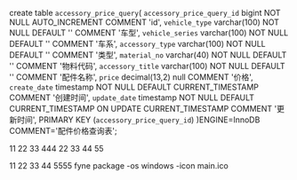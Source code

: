 create table `accessory_price_query`(
`accessory_price_query_id` bigint NOT NULL AUTO_INCREMENT COMMENT 'id',
`vehicle_type` varchar(100) NOT NULL DEFAULT '' COMMENT '车型',
`vehicle_series` varchar(100) NOT NULL DEFAULT '' COMMENT '车系',
`accessory_type` varchar(100) NOT NULL DEFAULT '' COMMENT '类型',
`material_no` varchar(40) NOT NULL DEFAULT '' COMMENT '物料代码',
`accessory_title` varchar(100) NOT NULL DEFAULT '' COMMENT '配件名称',
`price`  decimal(13,2) null COMMENT '价格',
`create_date` timestamp NOT NULL DEFAULT CURRENT_TIMESTAMP COMMENT '创建时间',
`update_date` timestamp NOT NULL DEFAULT CURRENT_TIMESTAMP ON UPDATE CURRENT_TIMESTAMP COMMENT '更新时间',
PRIMARY KEY (`accessory_price_query_id`)
)ENGINE=InnoDB   COMMENT='配件价格查询表';



11  22  33  444 
22  33  44  55

11
22
33
44
5555
fyne package -os windows -icon main.ico
